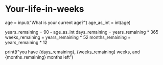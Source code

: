 # Your-life-in-weeks

age = input("What is your current age?")
age_as_int = int(age)

years_remaining = 90 - age_as_int
days_remaining = years_remaining * 365
weeks_remaining = years_remaining * 52
months_remaining = years_remaining * 12

print(f"you have {days_remaining}, {weeks_remaining} weeks, and {months_remaining} months left")
